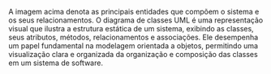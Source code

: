 A imagem acima denota as principais entidades que compõem o sistema e os seus relacionamentos. O diagrama de classes UML
é uma representação visual que ilustra a estrutura estática de um sistema, exibindo as classes, seus atributos, métodos,
relacionamentos e associações. Ele desempenha um papel fundamental na modelagem orientada a objetos, permitindo uma 
visualização clara e organizada da organização e composição das classes em um sistema de software.